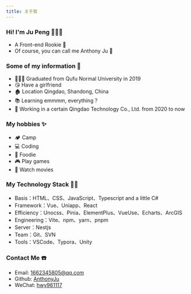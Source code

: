 ```yaml
---
title: 关于我
---
```


<h3 mt-0>Hi! I'm Ju Peng 🙋🏻‍♂️</h3>

- A Front-end Rookie 🐣
- Of course, you can call me Anthony Ju 😬

### Some of my information 📝
- 👨🏻‍🎓 Graduated from Qufu Normal University in 2019
- 😘 Have a girlfriend
- 🏚️ Location Qingdao, Shandong, China
- 📚 Learning emmmm, everything？
- 🏢 Working in a certain Qingdao Technology Co., Ltd. from 2020 to now

### My hobbies ✨
- 🏕️ Camp
- 💻 Coding
- 🍗 Foodie
- 🎮 Play games
- 🎥 Watch movies

### My Technology Stack 👨‍💻
- Basis：HTML、CSS、JavaScript、Typescript and a little C#
- Framework：Vue、Uniapp、React
- Efficiency：Unocss、Pinia、ElementPlus、VueUse、Echarts、ArcGIS
- Engineering：Vite、npm、yarn、pnpm
- Server：Nestjs
- Team：Git、SVN
- Tools：VSCode、Typora、Unity

### Contact Me ☎️
- Email: [1662345805@qq.com](mailto:1662345805@qq.com)
- Github: [AnthonyJu](https://github.com/AnthonyJu)
- WeChat: <a class="group" underline cursor-pointer href="#hwy961117">
            hwy961117
            <img
              group-hover:block
              hidden w-300px fixed inset-0 m-auto
              src="@/assets/wechat.png"
            >
          </a>

